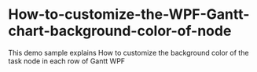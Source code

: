 # How-to-customize-the-WPF-Gantt-chart-background-color-of-node
This demo sample explains How to customize the background color of the task node in each row of Gantt WPF
